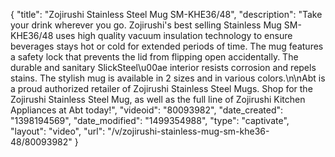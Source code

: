 {
    "title": "Zojirushi Stainless Steel Mug SM-KHE36\/48",
    "description": "Take your drink wherever you go. Zojirushi's best selling Stainless Mug SM-KHE36\/48 uses  high quality vacuum insulation technology to ensure beverages stays hot or cold for extended periods of time. The mug features a safety lock that prevents the lid from flipping open accidentally. The durable and sanitary SlickSteel\u00ae interior resists corrosion and repels stains. The stylish mug is available in 2 sizes and in various colors.\n\nAbt is a proud authorized retailer of Zojirushi Stainless Steel Mugs. Shop for the Zojirushi Stainless Steel Mug, as well as the full line of Zojirushi Kitchen Appliances at Abt today!",
    "videoid": "80093982",
    "date_created": "1398194569",
    "date_modified": "1499354988",
    "type": "captivate",
    "layout": "video",
    "url": "\/v\/zojirushi-stainless-mug-sm-khe36-48\/80093982"
}